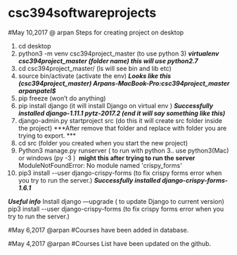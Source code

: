 # csc394softwareprojects







#May 10,2017 @ arpan
Steps for creating project on desktop
  1.  cd desktop
  2.  python3 -m venv csc394project_master (to use python 3)
      ***virtualenv csc394project_master  (folder name) this will use python2.7***
  3.  cd csc394project_master/    (ls  will see bin and lib etc) 
  4.  source bin/activate (activate the env)
      ***Looks like this (csc394project_master) Arpans-MacBook-Pro:csc394project_master arpanpatel$*** 
  5.  pip freeze (won’t do anything)
  6.  pip install django  (it will install Django on virtual env )
      ***Successfully installed django-1.11.1 pytz-2017.2 (end it will say something like this)***
  7.  django-admin.py startproject src (do this it will create src folder inside the project) 
      ***After remove that folder and replace with folder you are trying to export. ***
  8.  cd src (folder you created when you start the new project) 
  9.  Python3 manage.py runserver ( to run with python 3.. use python3(Mac) or windows (py -3 )  ****might this after trying    to run the server**** ModuleNotFoundError: No module named 'crispy_forms'
 10.  pip3 install --user django-crispy-forms (to fix crispy forms error when you try to run the server.) ***Successfully installed django-crispy-forms-1.6.1***


***Useful info***
Install django —upgrade ( to update Django to current version)
pip3 install --user django-crispy-forms (to fix crispy forms error when you try to run the server.) 


#May 6,2017 @arpan 
#Courses have been added in database. 


#May 4,2017 @arpan
#Courses List have been updated on the github. 



